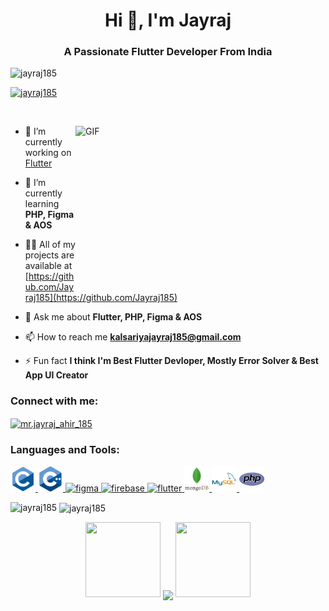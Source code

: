 <h1 align="center">Hi 👋, I'm Jayraj</h1>
<h3 align="center">A Passionate Flutter Developer From India</h3>

<p align="left"> <img src="https://komarev.com/ghpvc/?username=jayraj185&label=Profile%20views&color=0e75b6&style=flat" alt="jayraj185" /> </p>

<p align="left"> <a href="https://github.com/ryo-ma/github-profile-trophy"><img src="https://github-profile-trophy.vercel.app/?username=jayraj185" alt="jayraj185" /></a> </p>


<p align="left"> <a href="https://twitter.com/" target="blank"><img src="https://img.shields.io/twitter/follow/?logo=twitter&style=for-the-badge" alt="" /></a> </p>
<img align="right" height="250" width="400" alt="GIF" src="https://camo.githubusercontent.com/86a3b6db470f1a0429f7355c08d1edabf3d2c804/68747470733a2f2f6d69726f2e6d656469756d2e636f6d2f6d61782f313336302f312a495247486d69477361313673746564517649615a66772e676966"/>


- 🔭 I’m currently working on [Flutter](https://github.com/Jayraj185)

- 🌱 I’m currently learning **PHP, Figma & AOS**

- 👨‍💻 All of my projects are available at [https://github.com/Jayraj185](https://github.com/Jayraj185)

- 💬 Ask me about **Flutter, PHP, Figma & AOS**

- 📫 How to reach me **kalsariyajayraj185@gmail.com**

- ⚡ Fun fact **I think I'm Best Flutter Devloper, Mostly Error Solver & Best App UI Creator**

<h3 align="left">Connect with me:</h3>
<p align="left">
<a href="https://instagram.com/mr.jayraj_ahir_185" target="blank"><img align="center" src="https://raw.githubusercontent.com/rahuldkjain/github-profile-readme-generator/master/src/images/icons/Social/instagram.svg" alt="mr.jayraj_ahir_185" height="30" width="40" /></a>
</p>


<h3 align="left">Languages and Tools:</h3>
<p align="left"> <a href="https://www.cprogramming.com/" target="_blank" rel="noreferrer"> <img src="https://raw.githubusercontent.com/devicons/devicon/master/icons/c/c-original.svg" alt="c" width="40" height="40"/> </a> <a href="https://www.w3schools.com/cpp/" target="_blank" rel="noreferrer"> <img src="https://raw.githubusercontent.com/devicons/devicon/master/icons/cplusplus/cplusplus-original.svg" alt="cplusplus" width="40" height="40"/> </a> <a href="https://www.figma.com/" target="_blank" rel="noreferrer"> <img src="https://www.vectorlogo.zone/logos/figma/figma-icon.svg" alt="figma" width="40" height="40"/> </a> <a href="https://firebase.google.com/" target="_blank" rel="noreferrer"> <img src="https://www.vectorlogo.zone/logos/firebase/firebase-icon.svg" alt="firebase" width="40" height="40"/> </a> <a href="https://flutter.dev" target="_blank" rel="noreferrer"> <img src="https://www.vectorlogo.zone/logos/flutterio/flutterio-icon.svg" alt="flutter" width="40" height="40"/> </a> <a href="https://www.mongodb.com/" target="_blank" rel="noreferrer"> <img src="https://raw.githubusercontent.com/devicons/devicon/master/icons/mongodb/mongodb-original-wordmark.svg" alt="mongodb" width="40" height="40"/> </a> <a href="https://www.mysql.com/" target="_blank" rel="noreferrer"> <img src="https://raw.githubusercontent.com/devicons/devicon/master/icons/mysql/mysql-original-wordmark.svg" alt="mysql" width="40" height="40"/> </a> <a href="https://www.php.net" target="_blank" rel="noreferrer"> <img src="https://raw.githubusercontent.com/devicons/devicon/master/icons/php/php-original.svg" alt="php" width="40" height="40"/> </a> </p>

<p><img align="left" src="https://github-readme-stats.vercel.app/api/top-langs?username=jayraj185&show_icons=true&locale=en&layout=compact" alt="jayraj185" /></p>

<p>&nbsp;<img align="center" src="https://github-readme-stats.vercel.app/api?username=jayraj185&show_icons=true&locale=en" alt="jayraj185" /></p>

<p align="center">
  <img height="120" width="120" src="https://user-images.githubusercontent.com/118955280/227423004-14a6d404-9de6-4dcf-8c51-3e031948c62d.jpg">
  <img align="center" src="https://github-readme-streak-stats.herokuapp.com/?user=jayraj185&theme=dark&hide_border=true"/>
  <img height="120" width="120" src="https://user-images.githubusercontent.com/118955280/227423341-8cfa81db-1711-4198-bde7-91a1e02ff8e5.png">
</p>
